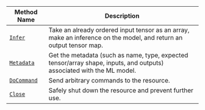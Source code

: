 <!-- prettier-ignore -->
Method Name | Description
----------- | -----------
[`Infer`](/platform/build/configure/services/ml/#infer) | Take an already ordered input tensor as an array, make an inference on the model, and return an output tensor map.
[`Metadata`](/platform/build/configure/services/ml/#metadata) | Get the metadata (such as name, type, expected tensor/array shape, inputs, and outputs) associated with the ML model.
[`DoCommand`](/platform/build/configure/services/ml/#docommand) | Send arbitrary commands to the resource.
[`Close`](/platform/build/configure/services/ml/#close) | Safely shut down the resource and prevent further use.
